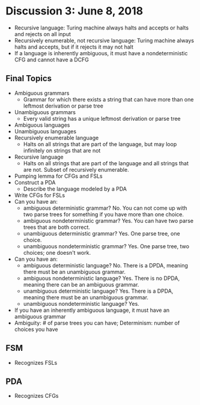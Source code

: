 # Discussion 3: June 8, 2018
* Recursive language: Turing machine always halts and accepts or halts and rejects on all input
* Recursively enumerable, not recursive language: Turing machine always halts and accepts, but if it rejects it may not halt
* If a language is inherently ambiguous, it must have a nondeterministic CFG and cannot have a DCFG
## Final Topics
* Ambiguous grammars
  * Grammar for which there exists a string that can have more than one leftmost derivation or parse tree
* Unambiguous grammars
  * Every valid string has a unique leftmost derivation or parse tree
* Ambiguous languages
* Unambiguous languages
* Recursively enumerable language
  * Halts on all strings that are part of the language, but may loop infinitely on strings that are not
* Recursive language
  * Halts on all strings that are part of the language and all strings that are not. Subset of recursively enumerable.
* Pumping lemma for CFGs and FSLs
* Construct a PDA
  * Describe the language modeled by a PDA
* Write CFGs for FSLs
* Can you have an:
  * ambiguous deterministic grammar? No. You can not come up with two parse trees for something if you have more than one choice.
  * ambiguous nondeterministic grammar? Yes. You can have two parse trees that are both correct.
  * unambiguous deterministic grammar? Yes. One parse tree, one choice.
  * unambiguous nondeterministic grammar? Yes. One parse tree, two choices; one doesn't work.
* Can you have an:
  * ambiguous deterministic language? No. There is a DPDA, meaning there must be an unambiguous grammar.
  * ambiguous nondeterministic language? Yes. There is no DPDA, meaning there can be an ambiguous grammar.
  * unambiguous deterministic language? Yes. There is a DPDA, meaning there must be an unambiguous grammar.
  * unambiguous nondeterministic language? Yes. 
* If you have an inherently ambiguous language, it must have an ambiguous grammar
* Ambiguity: # of parse trees you can have; Determinism: number of choices you have
## FSM
* Recognizes FSLs
## PDA
* Recognizes CFGs
